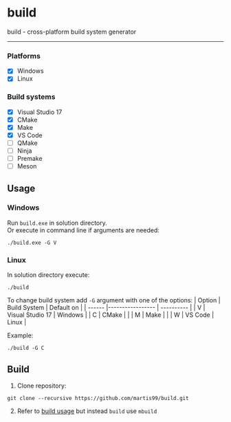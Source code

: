 # build

build - cross-platform build system generator 

***

### Platforms
- [x] Windows
- [x] Linux

### Build systems
- [x] Visual Studio 17
- [x] CMake
- [x] Make
- [x] VS Code
- [ ] QMake
- [ ] Ninja
- [ ] Premake
- [ ] Meson

## Usage

### Windows

Run `build.exe` in solution directory.  
Or execute in command line if arguments are needed:
```
./build.exe -G V
```

### Linux

In solution directory execute:
```
./build
```
  
To change build system add `-G` argument with one of the options:
| Option |   Build System   | Default on |
| ------ |----------------- | ---------- |
| V      | Visual Studio 17 | Windows    |
| C      | CMake            |            |
| M      | Make             |            |
| W      | VS Code          | Linux      |

Example:
```
./build -G C
```

## Build

1. Clone repository:
```
git clone --recursive https://github.com/martis99/build.git
```
2. Refer to [build usage](https://github.com/martis99/build#usage) but instead `build` use `mbuild`
